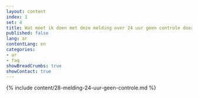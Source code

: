 ```yaml
---
layout: content
index: 1
set: 4
title: Wat moet ik doen met deze melding over 24 uur geen controle door de app? 
published: false
lang: ar
contentLang: en
categories:
- ar
- faq
showBreadCrumbs: true
showContact: true
---
```

{% include content/28-melding-24-uur-geen-controle.md %}

